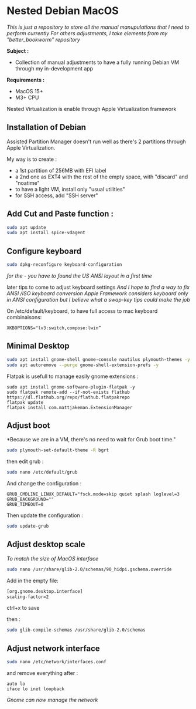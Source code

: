 # Nested Debian MacOS

*This is just a repository to store all the manual manupulations that I need to perform currently*
*For others adjustments, I take elements from my "better_bookworm" repository*

**Subject :**
- Collection of manual adjustments to have a fully running Debian VM through my in-development app

**Requirements :**
- MacOS 15+
- M3+ CPU

Nested Virtualization is enable through Apple Virtualization framework

## Installation of Debian
Assisted Partition Manager doesn't run well as there's 2 partitions through Apple Virtualization.

My way is to create :
- a 1st partition of 256MB with EFI label
- a 2nd one as EXT4 with the rest of the empty space, with "discard" and "noatime"
- to have a light VM, install only "usual utilities"
- for SSH access, add "SSH server"

## Add Cut and Paste function :
```bash
sudo apt update
sudo apt install spice-vdagent
```

## Configure keyboard
```bash
sudo dpkg-reconfigure keyboard-configuration
```
*for the - you have to found the US ANSI layout in a first time*

later tips to come to adjust keyboard settings
*And I hope to find a way to fix ANSI /ISO keyboard conversion*
*Apple Framework considers keyboard only in ANSI configuration*
*but I believe what a swap-key tips could make the job*

On /etc/default/keyboard, to have full access to mac keyboard combinaisons:
```
XKBOPTIONS="lv3:switch,compose:lwin”
```

## Minimal Desktop
```bash
sudo apt install gnome-shell gnome-console nautilus plymouth-themes -y
sudo apt autoremove --purge gnome-shell-extension-prefs -y
```
Flatpak is usefull to manage easily gnome extensions :
```
sudo apt install gnome-software-plugin-flatpak -y
sudo flatpak remote-add --if-not-exists flathub https://dl.flathub.org/repo/flathub.flatpakrepo
flatpak update
flatpak install com.mattjakeman.ExtensionManager
```

## Adjust boot
*Because we are in a VM, there's no need to wait for Grub boot time."
```bash
sudo plymouth-set-default-theme -R bgrt
```
then edit grub :
```bash
sudo nano /etc/default/grub
```
And change the configuration :
```
GRUB_CMDLINE_LINUX_DEFAULT="fsck.mode=skip quiet splash loglevel=3
GRUB_BACKGROUND=""
GRUB_TIMEOUT=0
```
Then update the configuration :
```bash
sudo update-grub
```

## Adjust desktop scale
*To match the size of MacOS interface*

```bash
sudo nano /usr/share/glib-2.0/schemas/90_hidpi.gschema.override
```
Add in the empty file:
```bash
[org.gnome.desktop.interface]
scaling-factor=2
```
ctrl+x to save

then :
```bash
sudo glib-compile-schemas /usr/share/glib-2.0/schemas
```

## Adjust network interface
```bash
sudo nano /etc/network/interfaces.conf
```
and remove everything after :
```
auto lo
iface lo inet loopback
```
*Gnome can now manage the network*
